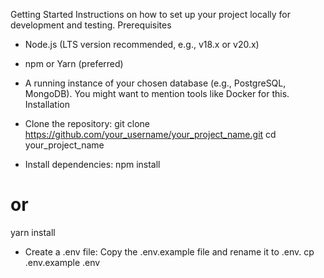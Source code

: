 Getting Started
Instructions on how to set up your project locally for development and testing.
Prerequisites
 * Node.js (LTS version recommended, e.g., v18.x or v20.x)
 * npm or Yarn (preferred)
 * A running instance of your chosen database (e.g., PostgreSQL, MongoDB). You might want to mention tools like Docker for this.
Installation
 * Clone the repository:
   git clone https://github.com/your_username/your_project_name.git
cd your_project_name

 * Install dependencies:
   npm install
# or
yarn install

 * Create a .env file:
   Copy the .env.example file and rename it to .env.
   cp .env.example .env
